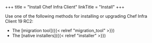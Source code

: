 +++
title = "Install Chef Infra Client"
linkTitle = "Install"
+++

Use one of the following methods for installing or upgrading Chef Infra Client 19 RC2:

- The [migration tool]({{< relref "migration_tool" >}})
- The [native installers]({{< relref "installer" >}})
